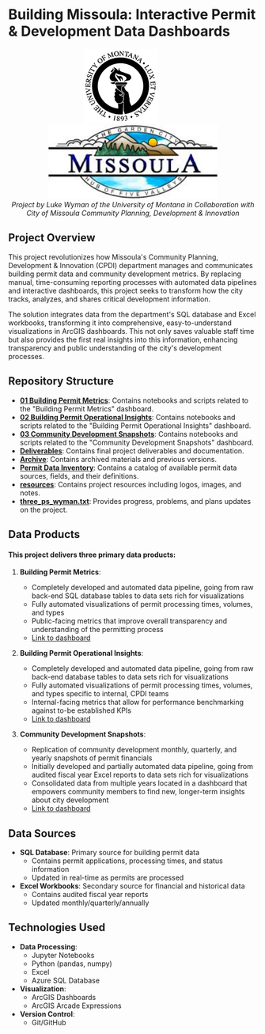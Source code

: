 # Building Missoula: Interactive Permit & Development Data Dashboards

<div align="center">
  <img src="resources/UM_logo.png" alt="UM Logo" height="150" style="margin-right: 50px"/>
  <img src="resources/Missoula_logo.jpeg" alt="Missoula Logo" height="150"/>
</div>

<div align="center">
  <em>Project by Luke Wyman of the University of Montana in Collaboration with City of Missoula Community Planning, Development & Innovation</em>
</div>

## Project Overview
This project revolutionizes how Missoula's Community Planning, Development & Innovation (CPDI) department manages and communicates building permit data and community development metrics. By replacing manual, time-consuming reporting processes with automated data pipelines and interactive dashboards, this project seeks to transform how the city tracks, analyzes, and shares critical development information.

The solution integrates data from the department's SQL database and Excel workbooks, transforming it into comprehensive, easy-to-understand visualizations in ArcGIS dashboards. This not only saves valuable staff time but also provides the first real insights into this information, enhancing transparency and public understanding of the city's development processes.

## Repository Structure
- **[01 Building Permit Metrics](01%20Building%20Permit%20Metrics/)**: Contains notebooks and scripts related to the "Building Permit Metrics" dashboard.
- **[02 Building Permit Operational Insights](02%20Building%20Permit%20Operational%20Insights/)**: Contains notebooks and scripts related to the "Building Permit Operational Insights" dashboard.
- **[03 Community Development Snapshots](03%20Community%20Development%20Snapshots/)**: Contains notebooks and scripts related to the "Community Development Snapshots" dashboard.
- **[Deliverables](Deliverables/)**: Contains final project deliverables and documentation.
- **[Archive](Archive/)**: Contains archived materials and previous versions.
- **[Permit Data Inventory](Permit%20Data%20Inventory/)**: Contains a catalog of available permit data sources, fields, and their definitions.
- **[resources](resources/)**: Contains project resources including logos, images, and notes.
- **[three_ps_wyman.txt](three_ps_wyman.txt)**: Provides progress, problems, and plans updates on the project.

## Data Products
#### This project delivers three primary data products:

1. **Building Permit Metrics**: 
   - Completely developed and automated data pipeline, going from raw back-end SQL database tables to data sets rich for visualizations
   - Fully automated visualizations of permit processing times, volumes, and types
   - Public-facing metrics that improve overall transparency and understanding of the permitting process
   - [Link to dashboard](01%20Building%20Permit%20Metrics/building_permits_dashboard.txt)

2. **Building Permit Operational Insights**:
   - Completely developed and automated data pipeline, going from raw back-end database tables to data sets rich for visualizations
   - Fully automated visualizations of permit processing times, volumes, and types specific to internal, CPDI teams
   - Internal-facing metrics that allow for performance benchmarking against to-be established KPIs
   - [Link to dashboard](02%20Building%20Permit%20Operational%20Insights/building_permit_operational_insights_dashboard.txt)

3. **Community Development Snapshots**:
   - Replication of community development monthly, quarterly, and yearly snapshots of permit financials
   - Initially developed and partially automated data pipeline, going from audited fiscal year Excel reports to data sets rich for visualizations
   - Consolidated data from multiple years located in a dashboard that empowers community members to find new, longer-term insights about city development
   - [Link to dashboard](03%20Community%20Development%20Snapshots/community_development_snapshots_dashboard.txt)

## Data Sources
- **SQL Database**: Primary source for building permit data
  - Contains permit applications, processing times, and status information
  - Updated in real-time as permits are processed
- **Excel Workbooks**: Secondary source for financial and historical data
  - Contains audited fiscal year reports
  - Updated monthly/quarterly/annually

## Technologies Used
- **Data Processing**:
  - Jupyter Notebooks
  - Python (pandas, numpy)
  - Excel
  - Azure SQL Database
- **Visualization**:
  - ArcGIS Dashboards
  - ArcGIS Arcade Expressions
- **Version Control**:
  - Git/GitHub
